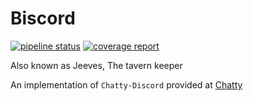# Biscord


[![pipeline status](https://gitlab.com/Dragas/Biscord/badges/master/pipeline.svg)](https://gitlab.com/Dragas/Biscord/commits/master)
[![coverage report](https://gitlab.com/Dragas/Biscord/badges/master/coverage.svg)](https://gitlab.com/Dragas/Biscord/commits/master)

Also known as Jeeves, The tavern keeper

An implementation of `Chatty-Discord` provided at [Chatty](https://github.com/Dragas/Chatty)